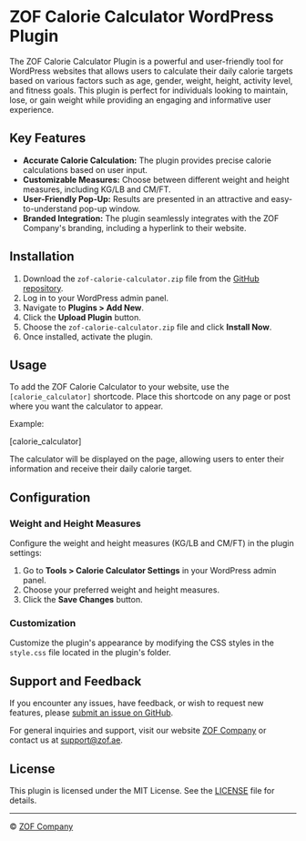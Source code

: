 # ZOF Calorie Calculator WordPress Plugin

The ZOF Calorie Calculator Plugin is a powerful and user-friendly tool for WordPress websites that allows users to calculate their daily calorie targets based on various factors such as age, gender, weight, height, activity level, and fitness goals. This plugin is perfect for individuals looking to maintain, lose, or gain weight while providing an engaging and informative user experience.


## Key Features

- **Accurate Calorie Calculation:** The plugin provides precise calorie calculations based on user input.
- **Customizable Measures:** Choose between different weight and height measures, including KG/LB and CM/FT.
- **User-Friendly Pop-Up:** Results are presented in an attractive and easy-to-understand pop-up window.
- **Branded Integration:** The plugin seamlessly integrates with the ZOF Company's branding, including a hyperlink to their website.

## Installation

1. Download the `zof-calorie-calculator.zip` file from the [GitHub repository](https://github.com/oosdeveloper/ZOF).
2. Log in to your WordPress admin panel.
3. Navigate to **Plugins > Add New**.
4. Click the **Upload Plugin** button.
5. Choose the `zof-calorie-calculator.zip` file and click **Install Now**.
6. Once installed, activate the plugin.

## Usage

To add the ZOF Calorie Calculator to your website, use the `[calorie_calculator]` shortcode. Place this shortcode on any page or post where you want the calculator to appear.

Example:

[calorie_calculator]


The calculator will be displayed on the page, allowing users to enter their information and receive their daily calorie target.

## Configuration

### Weight and Height Measures

Configure the weight and height measures (KG/LB and CM/FT) in the plugin settings:

1. Go to **Tools > Calorie Calculator Settings** in your WordPress admin panel.
2. Choose your preferred weight and height measures.
3. Click the **Save Changes** button.

### Customization

Customize the plugin's appearance by modifying the CSS styles in the `style.css` file located in the plugin's folder.

## Support and Feedback

If you encounter any issues, have feedback, or wish to request new features, please [submit an issue on GitHub](https://github.com/oosdeveloper/ZOF/issues).

For general inquiries and support, visit our website [ZOF Company](https://zof.ae) or contact us at [support@zof.ae](mailto:support@zof.ae).

## License

This plugin is licensed under the MIT License. See the [LICENSE](LICENSE) file for details.

---

© [ZOF Company](https://zof.ae)

